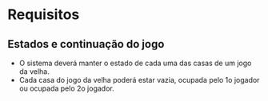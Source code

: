 # Requisitos
## Estados e continuação do jogo
* O sistema deverá manter o estado de cada uma das
casas de
um jogo da velha.
* Cada casa do jogo da velha poderá estar vazia,
ocupada
pelo 1o jogador ou ocupada pelo 2o jogador.
